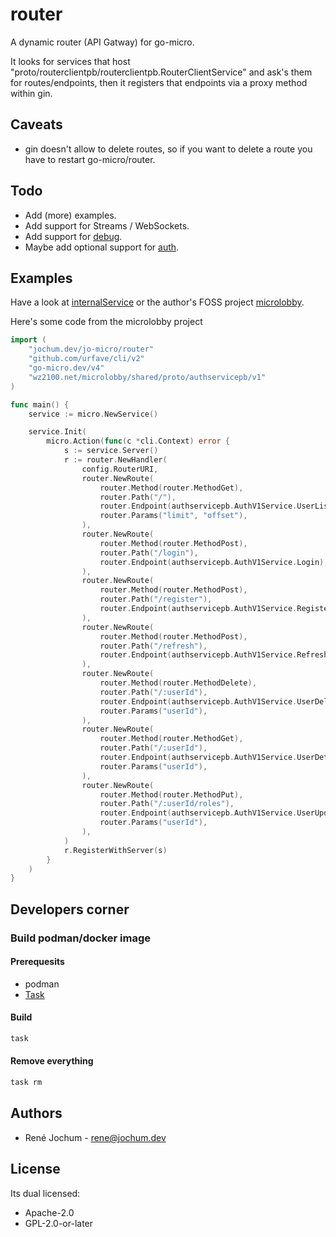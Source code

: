 # router

A dynamic router (API Gatway) for go-micro.

It looks for services that host "proto/routerclientpb/routerclientpb.RouterClientService" and ask's them for routes/endpoints, then it registers that endpoints via a proxy method within gin.

## Caveats

- gin doesn't allow to delete routes, so if you want to delete a route you have to restart go-micro/router.

## Todo

- Add (more) examples.
- Add support for Streams / WebSockets.
- Add support for [debug](https://github.com/asim/go-micro/tree/master/debug).
- Maybe add optional support for [auth](https://github.com/asim/go-micro/blob/master/auth/auth.go).

## Examples

Have a look at [internalService](https://jochum.dev/jo-micro/router/blob/master/cmd/microrouterd/main.go#L35) or the author's FOSS project [microlobby](https://github.com/pcdummy/microlobby).

Here's some code from the microlobby project

```go
import (
	"jochum.dev/jo-micro/router"
	"github.com/urfave/cli/v2"
	"go-micro.dev/v4"
	"wz2100.net/microlobby/shared/proto/authservicepb/v1"
)

func main() {
	service := micro.NewService()

	service.Init(
		micro.Action(func(c *cli.Context) error {
			s := service.Server()
			r := router.NewHandler(
				config.RouterURI,
				router.NewRoute(
					router.Method(router.MethodGet),
					router.Path("/"),
					router.Endpoint(authservicepb.AuthV1Service.UserList),
					router.Params("limit", "offset"),
				),
				router.NewRoute(
					router.Method(router.MethodPost),
					router.Path("/login"),
					router.Endpoint(authservicepb.AuthV1Service.Login),
				),
				router.NewRoute(
					router.Method(router.MethodPost),
					router.Path("/register"),
					router.Endpoint(authservicepb.AuthV1Service.Register),
				),
				router.NewRoute(
					router.Method(router.MethodPost),
					router.Path("/refresh"),
					router.Endpoint(authservicepb.AuthV1Service.Refresh),
				),
				router.NewRoute(
					router.Method(router.MethodDelete),
					router.Path("/:userId"),
					router.Endpoint(authservicepb.AuthV1Service.UserDelete),
					router.Params("userId"),
				),
				router.NewRoute(
					router.Method(router.MethodGet),
					router.Path("/:userId"),
					router.Endpoint(authservicepb.AuthV1Service.UserDetail),
					router.Params("userId"),
				),
				router.NewRoute(
					router.Method(router.MethodPut),
					router.Path("/:userId/roles"),
					router.Endpoint(authservicepb.AuthV1Service.UserUpdateRoles),
					router.Params("userId"),
				),
			)
			r.RegisterWithServer(s)
		}
	)
}
```

## Developers corner

### Build podman/docker image

#### Prerequesits

- podman
- [Task](https://taskfile.dev/#/installation)

#### Build

```bash
task
```

#### Remove everything

```bash
task rm
```

## Authors

- René Jochum - rene@jochum.dev

## License

Its dual licensed:

- Apache-2.0
- GPL-2.0-or-later
